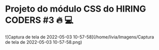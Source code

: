 # Projeto do módulo CSS do HIRING CODERS #3 :fire: :computer:



![Captura de tela de 2022-05-03 10-57-58](/home/livia/Imagens/Captura de tela de 2022-05-03 10-57-58.png)